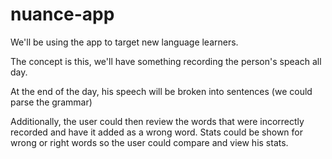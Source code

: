 # nuance-app
We'll be using the app to target new language learners. 

The concept is this, we'll have something recording the person's speach all day.

At the end of the day, his speech will be broken into sentences (we could parse the grammar)

Additionally, the user could then review the words that were incorrectly recorded and have it added as a wrong word.
Stats could be shown for wrong or right words so the user could compare and view his stats.
